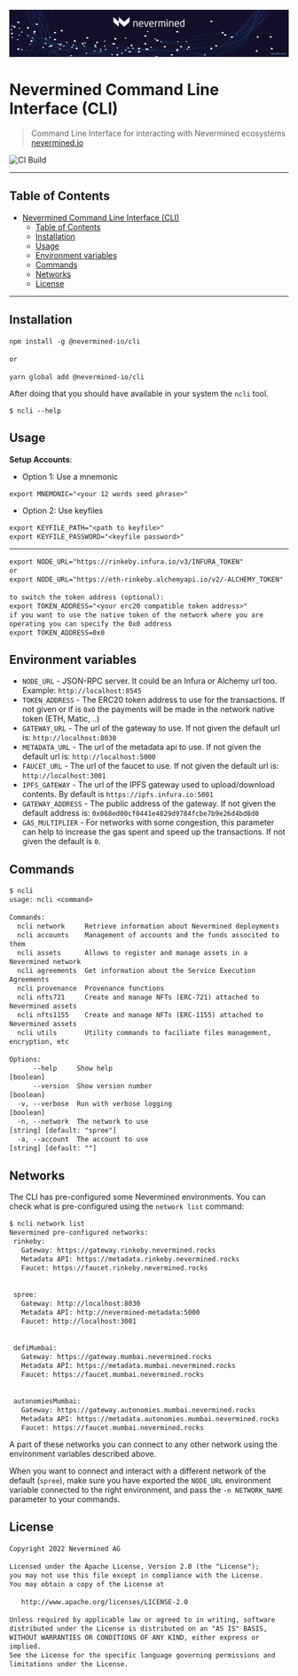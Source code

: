 [![banner](https://raw.githubusercontent.com/nevermined-io/assets/main/images/logo/banner_logo.png)](https://nevermined.io)

# Nevermined Command Line Interface (CLI)

> Command Line Interface for interacting with Nevermined ecosystems
> [nevermined.io](https://nevermined.io)

![CI Build](https://github.com/nevermined-io/cli/workflows/Build/badge.svg)

---

## Table of Contents

   * [Nevermined Command Line Interface (CLI)](#nevermined-command-line-interface-cli)
      * [Table of Contents](#table-of-contents)
      * [Installation](#installation)
      * [Usage](#usage)
      * [Environment variables](#environment-variables)
      * [Commands](#commands)
      * [Networks](#networks)
      * [License](#license)

---


## Installation

```
npm install -g @nevermined-io/cli

or

yarn global add @nevermined-io/cli
```

After doing that you should have available in your system the `ncli` tool.

```
$ ncli --help
```

## Usage

**Setup Accounts**:

- Option 1: Use a mnemonic

```
export MNEMONIC="<your 12 words seed phrase>"
```

- Option 2: Use keyfiles

```
export KEYFILE_PATH="<path to keyfile>"
export KEYFILE_PASSWORD="<keyfile password>"
```

---

```
export NODE_URL="https://rinkeby.infura.io/v3/INFURA_TOKEN"
or
export NODE_URL="https://eth-rinkeby.alchemyapi.io/v2/-ALCHEMY_TOKEN"

to switch the token address (optional):
export TOKEN_ADDRESS="<your erc20 compatible token address>"
if you want to use the native token of the network where you are operating you can specify the 0x0 address
export TOKEN_ADDRESS=0x0
```


## Environment variables

* `NODE_URL` - JSON-RPC server. It could be an Infura or Alchemy url too. Example: `http://localhost:8545`
* `TOKEN_ADDRESS` - The ERC20 token address to use for the transactions. If not given or if is `0x0` the payments will be made in the network native token (ETH, Matic, ..)
* `GATEWAY_URL` - The url of the gateway to use. If not given the default url is: `http://localhost:8030`
* `METADATA_URL` - The url of the metadata api to use. If not given the default url is: `http://localhost:5000`
* `FAUCET_URL` - The url of the faucet to use. If not given the default url is: `http://localhost:3001`
* `IPFS_GATEWAY` - The url of the IPFS gateway used to upload/download contents. By default is `https://ipfs.infura.io:5001`
* `GATEWAY_ADDRESS` - The public address of the gateway. If not given the default address is: `0x068ed00cf0441e4829d9784fcbe7b9e26d4bd8d0`
* `GAS_MULTIPLIER` - For networks with some congestion, this parameter can help to increase the gas spent and speed up the transactions. If not given the default is `0`. 


## Commands


```
$ ncli
usage: ncli <command>

Commands:
  ncli network     Retrieve information about Nevermined deployments
  ncli accounts    Management of accounts and the funds associted to them
  ncli assets      Allows to register and manage assets in a Nevermined network
  ncli agreements  Get information about the Service Execution Agreements
  ncli provenance  Provenance functions
  ncli nfts721     Create and manage NFTs (ERC-721) attached to Nevermined assets
  ncli nfts1155    Create and manage NFTs (ERC-1155) attached to Nevermined assets
  ncli utils       Utility commands to faciliate files management, encryption, etc

Options:
      --help     Show help                                                                                                                                                    [boolean]
      --version  Show version number                                                                                                                                          [boolean]
  -v, --verbose  Run with verbose logging                                                                                                                                     [boolean]
  -n, --network  The network to use                                                                                                                         [string] [default: "spree"]
  -a, --account  The account to use                                                                                                                              [string] [default: ""]
```

## Networks

The CLI has pre-configured some Nevermined environments. You can check what is pre-configured using the `network list` command:

```
$ ncli network list
Nevermined pre-configured networks:
 rinkeby:
   Gateway: https://gateway.rinkeby.nevermined.rocks
   Metadata API: https://metadata.rinkeby.nevermined.rocks
   Faucet: https://faucet.rinkeby.nevermined.rocks


 spree:
   Gateway: http://localhost:8030
   Metadata API: http://nevermined-metadata:5000
   Faucet: http://localhost:3001


 defiMumbai:
   Gateway: https://gateway.mumbai.nevermined.rocks
   Metadata API: https://metadata.mumbai.nevermined.rocks
   Faucet: https://faucet.mumbai.nevermined.rocks


 autonomiesMumbai:
   Gateway: https://gateway.autonomies.mumbai.nevermined.rocks
   Metadata API: https://metadata.autonomies.mumbai.nevermined.rocks
   Faucet: https://faucet.mumbai.nevermined.rocks

```

A part of these networks you can connect to any other network using the environment variables described above.

When you want to connect and interact with a different network of the default (`spree`), make sure you have exported the `NODE_URL` environment variable connected to the right environment, and pass the `-n NETWORK_NAME` parameter to your commands.


## License

```
Copyright 2022 Nevermined AG

Licensed under the Apache License, Version 2.0 (the "License");
you may not use this file except in compliance with the License.
You may obtain a copy of the License at

   http://www.apache.org/licenses/LICENSE-2.0

Unless required by applicable law or agreed to in writing, software
distributed under the License is distributed on an "AS IS" BASIS,
WITHOUT WARRANTIES OR CONDITIONS OF ANY KIND, either express or implied.
See the License for the specific language governing permissions and
limitations under the License.
```


